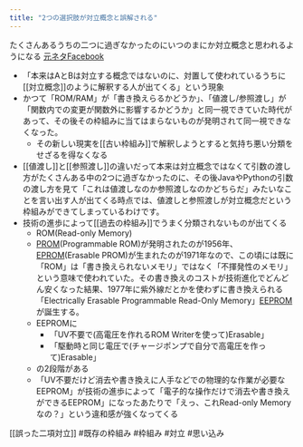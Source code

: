 ```yaml
---
title: "2つの選択肢が対立概念と誤解される"
---
```


たくさんあるうちの二つに過ぎなかったのにいつのまにか対立概念と思われるようになる
[元ネタFacebook](https://www.facebook.com/nishiohirokazu/posts/10209536130136658)
- 「本来はAとBは対立する概念ではないのに、対置して使われているうちに[[対立概念]]のように解釈する人が出てくる」という現象
- かつて「ROM/RAM」が「書き換えらるかどうか」、「値渡し/参照渡し」が「関数内での変更が関数外に影響するかどうか」と同一視できていた時代があって、その後その枠組みに当てはまらないものが発明されて同一視できなくなった。
    - その新しい現実を[[古い枠組み]]で解釈しようとすると気持ち悪い分類をせざるを得なくなる
- [[値渡し]]と[[参照渡し]]の違いだって本来は対立概念ではなくて引数の渡し方がたくさんある中の2つに過ぎなかったのに、その後JavaやPythonの引数の渡し方を見て「これは値渡しなのか参照渡しなのかどちらだ」みたいなことを言い出す人が出てくる時点では、値渡しと参照渡しが対立概念だという枠組みができてしまっているわけです。
- 技術の進歩によって[[過去の枠組み]]でうまく分類されないものが出てくる
    - ROM(Read-only Memory)
    - [PROM](https://en.wikipedia.org/wiki/Programmable_read-only_memory)(Programmable ROM)が発明されたのが1956年、[EPROM](https://en.wikipedia.org/wiki/EPROM)(Erasable PROM)が生まれたのが1971年なので、この頃には既に「ROM」は「書き換えられないメモリ」ではなく「不揮発性のメモリ」という意味で使われていた。その書き換えのコストが技術進化でどんどん安くなった結果、1977年に紫外線だとかを使わずに書き換えられる「Electrically Erasable Programmable Read-Only Memory」[EEPROM](https://en.wikipedia.org/wiki/EEPROM)が誕生する。
    - EEPROMに
        - 「UV不要で(高電圧を作れるROM Writerを使って)Erasable」
        - 「駆動時と同じ電圧で(チャージポンプで自分で高電圧を作って)Erasable」
    - の2段階がある
    - 「UV不要だけど消去や書き換えに人手などでの物理的な作業が必要なEEPROM」が技術の進歩によって「電子的な操作だけで消去や書き換えができるEEPROM」になったあたりで「えっ、これRead-only Memoryなの？」という違和感が強くなってくる

[[誤った二項対立]]
#既存の枠組み #枠組み
#対立
#思い込み
